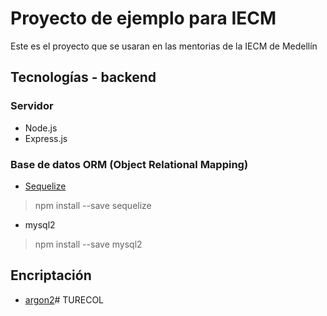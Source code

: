 # Proyecto de ejemplo para IECM
Este es el proyecto que se usaran en las mentorias de la IECM de Medellín

## Tecnologías - backend
### Servidor
- Node.js
- Express.js
### Base de datos ORM (Object Relational Mapping)
- [Sequelize](https://sequelize.org/master/manual/getting-started.html)
> npm install --save sequelize
- mysql2
> npm install --save mysql2
## Encriptación
- [argon2](https://www.npmjs.com/package/argon2)# TURECOL
